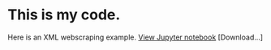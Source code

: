 # This is my code.

Here is an XML webscraping example.
[View Jupyter notebook](/xml_scrape.py.html)
[Download...]
